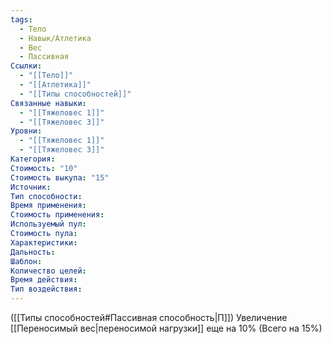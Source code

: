 ```yaml
---
tags:
  - Тело
  - Навык/Атлетика
  - Вес
  - Пассивная
Ссылки:
  - "[[Тело]]"
  - "[[Атлетика]]"
  - "[[Типы способностей]]"
Связанные навыки:
  - "[[Тяжеловес 1]]"
  - "[[Тяжеловес 3]]"
Уровни:
  - "[[Тяжеловес 1]]"
  - "[[Тяжеловес 3]]"
Категория: 
Стоимость: "10"
Стоимость выкупа: "15"
Источник:
Тип способности:
Время применения:
Стоимость применения:
Используемый пул:
Стоимость пула:
Характеристики:
Дальность:
Шаблон:
Количество целей:
Время действия:
Тип воздействия:
---
```

([[Типы способностей#Пассивная способность|П]]) Увеличение [[Переносимый вес|переносимой нагрузки]] еще на 10% (Всего на 15%)